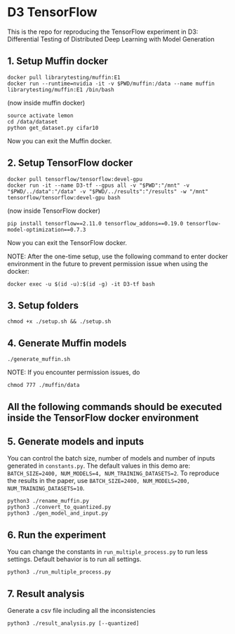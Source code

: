 # D3 TensorFlow

This is the repo for reproducing the TensorFlow experiment in D3: Differential Testing of Distributed Deep Learning with Model Generation

## 1. Setup Muffin docker

```shell
docker pull librarytesting/muffin:E1
docker run --runtime=nvidia -it -v $PWD/muffin:/data --name muffin librarytesting/muffin:E1 /bin/bash
```

(now inside muffin docker)
```shell
source activate lemon
cd /data/dataset
python get_dataset.py cifar10
```

Now you can exit the Muffin docker.

## 2. Setup TensorFlow docker

```shell
docker pull tensorflow/tensorflow:devel-gpu
docker run -it --name D3-tf --gpus all -v "$PWD":"/mnt" -v "$PWD/../data":"/data" -v "$PWD/../results":"/results" -w "/mnt" tensorflow/tensorflow:devel-gpu bash
```

(now inside TensorFlow docker)
```shell
pip install tensorflow==2.11.0 tensorflow_addons==0.19.0 tensorflow-model-optimization==0.7.3
```

Now you can exit the TensorFlow docker.

NOTE: After the one-time setup, use the following command to enter docker environment in the future to prevent permission issue when using the docker:
```shell
docker exec -u $(id -u):$(id -g) -it D3-tf bash
```

## 3. Setup folders

```shell
chmod +x ./setup.sh && ./setup.sh
```

## 4. Generate Muffin models

```shell
./generate_muffin.sh
```

NOTE: If you encounter permission issues, do
```shell
chmod 777 ./muffin/data
```

## **All the following commands should be executed inside the TensorFlow docker environment**

## 5. Generate models and inputs

You can control the batch size, number of models and number of inputs generated in `constants.py`. 
The default values in this demo are: `BATCH_SIZE=2400, NUM_MODELS=4, NUM_TRAINING_DATASETS=2`.
To reproduce the results in the paper, use `BATCH_SIZE=2400, NUM_MODELS=200, NUM_TRAINING_DATASETS=10`.

```shell
python3 ./rename_muffin.py
python3 ./convert_to_quantized.py
python3 ./gen_model_and_input.py
```

## 6. Run the experiment

You can change the constants in `run_multiple_process.py` to run less settings. Default behavior is to run all settings.

```shell
python3 ./run_multiple_process.py
```

## 7. Result analysis
Generate a csv file including all the inconsistencies
```shell
python3 ./result_analysis.py [--quantized]
```
